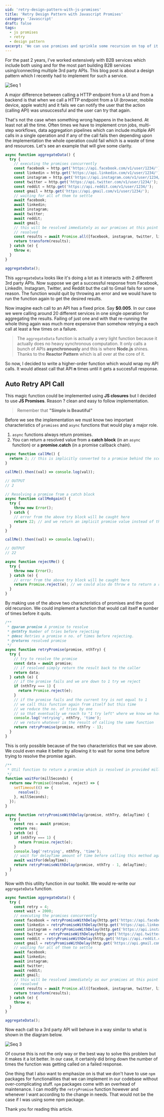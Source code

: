 ```yaml
---
uid: 'retry-design-pattern-with-js-promises'
title: 'Retry Design Pattern with Javascript Promises'
category: 'Javascript'
draft: false
tags:
  - js promises
  - retry
  - design pattern
excerpt: 'We can use promises and sprinkle some recursion on top of it to create auto retry function pattern.'
---
```


For the past 2 years, I've worked extensively with B2B services which include both using and for the most part
building B2B services using/connecting multiple 3rd party APIs. This blog post is about a design pattern which I recently had to implement for such a service.

![Seq 1](./seq-1.png)

A major difference between calling a HTTP endpoint from a UI and from a backend is that when we call a HTTP endpoint
from a UI (browser, mobile device, apple watch) and it fails we can notify the user that the action (calling API) was
unsuccessful and the user can try that again.

That's not the case when something wrong happens in the backend. At least not all the time. Often times we have to implement
cron jobs, multi-step workflows, data aggregation pipelines which can include multiple API calls in a single operation and
if any of the call fails then depending upon the implementation the whole operation could fail which is a waste of time
and resources. Let's see an example that will give some clarity.

```javascript {4,5,6,7,8,9}
async function aggregateData() {
  try {
    // executing the promises concurrently
    const facebook = http.get('https://api.facebook.com/v1/user/1234/');
    const linkedin = http.get('https://api.linkedin.com/v1/user/1234/');
    const instagram = http.get('https://api.instagram.com/v1/user/1234/');
    const twitter = http.get('https://api.twitter.com/v1/user/1234/');
    const reddit = http.get('https://api.reddit.com/v1/user/1234/');
    const gmail = http.get('https://api.gmail.com/v1/user/1234/');
    // waiting for all of them to settle
    await facebook;
    await linkedin;
    await instagram;
    await twitter;
    await reddit;
    await gmail;
    // this will be resolved immediately as our promises at this point are already
    // resolved
    const results = await Promise.all([facebook, instagram, twitter, linkedin, reddit, gmail]);
    return transform(results);
  } catch (e) {
    throw e;
  }
}

aggregateData();
```

This `aggregateData` looks like it's doing a lot as it interacts with 2 different 3rd party APIs. Now suppose we get a
successful response from Facebook, LinkedIn, Instagram, Twitter, and Reddit but the call to Gmail fails for some
reason. The function would quit by throwing an error and we would have to run the function again to get the desired results.

Now imagine each call to an API has a fixed price. Say **\$0.005**. In our case we were calling around 20
different services in one single operation for aggregating the results. Failing of just one and with that
re-running the whole thing again was much more expensive than somehow retrying a each call at least a
few times on a failure.

> The `aggregateData` function is actually a very light function because it actually does no heavy synchronous
> computation. It only calls a bunch of APIs **asynchronously** and this is where **Node.js** shines. Thanks to the **Reactor Pattern**
> which is all over at the core of it.

So now, I decided to write a higher-order function which would wrap my API calls. It would atleast call that
API **n** times until it gets a succesfull response.

## Auto Retry API Call

This magic function could be implemented using **JS closures** but I decided to use **JS Promises**. Reason ? clean
and easy to follow implementation.

> Remember that **"Simple is Beautiful"**

Before we see the implementation we must know two important characteristics of `promises` and `async` functions that
would play a major role.

1. `async` functions always return promises.
2. You can return a resolved value from a **catch block** (in an `async` function) or a **promise.catch** (in a promise
   callback chain).

```javascript {2,15,30}
async function callMe() {
  return 2; // this is implicitly converted to a promise behind the scenes and then returned
}

callMe().then((val) => console.log(val));

// OUTPUT
// 2

// Resolving a promise from a catch block
async function callMeAgain() {
  try {
    throw new Error();
  } catch {
    // error from the above try block will be caught here
    return 22; // and we return an implicit promise value instead of throwing an error or rejecting
  }
}

callMe().then((val) => console.log(val));

// OUTPUT
// 22

async function rejectMe() {
  try {
    throw new Error();
  } catch (e) {
    // error from the above try block will be caught here
    return Promise.reject(e); // we could also do throw e to return a rejected promise from this async function
  }
}
```

By making use of the above two characteristics of promises and the good old recursion. We could implement a function that
would call itself **n** number of times before it quits.

```javascript
/**
 * @param promise A promise to resolve
 * @nthTry Number of tries before rejecting
 * @desc Retries a promise n no. of times before rejecting.
 * @returns resolved promise
 */
async function retryPromise(promise, nthTry) {
  try {
    // try to resolve the promise
    const data = await promise;
    // if resolved simply return the result back to the caller
    return data;
  } catch (e) {
    // if the promise fails and we are down to 1 try we reject
    if (nthTry === 1) {
      return Promise.reject(e);
    }
    // if the promise fails and the current try is not equal to 1
    // we call this function again from itself but this time
    // we reduce the no. of tries by one
    // so that eventually we reach to "1 try left" where we know we have to stop and reject
    console.log('retrying', nthTry, 'time');
    // we return whatever is the result of calling the same function
    return retryPromise(promise, nthTry - 1);
  }
}
```

This is only possible because of the two characteristics that we saw above. We could even make it
better by allowing it to wait for some time before trying to resolve the promise again.

```javascript {22}
/**
 * Util function to return a promise which is resolved in provided milliseconds
 */
function waitFor(millSeconds) {
  return new Promise((resolve, reject) => {
    setTimeout(() => {
      resolve();
    }, millSeconds);
  });
}

async function retryPromiseWithDelay(promise, nthTry, delayTime) {
  try {
    const res = await promise;
    return res;
  } catch (e) {
    if (nthTry === 1) {
      return Promise.reject(e);
    }
    console.log('retrying', nthTry, 'time');
    // wait for delayTime amount of time before calling this method again
    await waitFor(delayTime);
    return retryPromiseWithDelay(promise, nthTry - 1, delayTime);
  }
}
```

Now with this utility function in our toolkit. We would re-write our `aggregateData` function.

```javascript
async function aggregateData() {
  try {
    const retry = 4;
    const wait = 2000;
    // executing the promises concurrently
    const facebook = retryPromiseWithDelay(http.get('https://api.facebook.com/v1/user/1234/'), retry, wait);
    const linkedin = retryPromiseWithDelay(http.get('https://api.linkedin.com/v1/user/1234/'), retry, wait);
    const instagram = retryPromiseWithDelay(http.get('https://api.instagram.com/v1/user/1234/'), retry, wait);
    const twitter = retryPromiseWithDelay(http.get('https://api.twitter.com/v1/user/1234/'), retry, wait);
    const reddit = retryPromiseWithDelay(http.get('https://api.reddit.com/v1/user/1234/'), retry, wait);
    const gmail = retryPromiseWithDelay(http.get('https://api.gmail.com/v1/user/1234/'), retry, wait);
    // waiting for all of them to settle
    await facebook;
    await linkedin;
    await instagram;
    await twitter;
    await reddit;
    await gmail;
    // this will be resolved immediately as our promises at this point are already
    // resolved
    const results = await Promise.all([facebook, instagram, twitter, linkedin, reddit, gmail]);
    return transform(results);
  } catch (e) {
    throw e;
  }
}

aggregateData();
```

Now each call to a 3rd party API will behave in a way similar to what is shown in the diagram below.

![Seq 3](./seq-2.png)

Of course this is not the only way or the best way to solve this problem but it makes it a lot better. In our case,
it certainly did bring down the number of times the function was getting called on a failed response.

One thing that I also want to emphasize on is that we don't have to use `npm` packages for functionalities that we
can implement in our codebase without over-complicating stuff. `npm` packages come with an overhead of maintenance.
I can modify the `retryPromise` function however and whenever I want according to the change in needs. That would not be
the case if I was using some npm package.

Thank you for reading this article.
